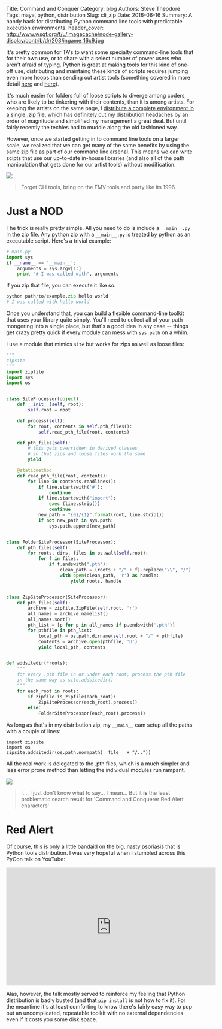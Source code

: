 Title: Command and Conquer
Category: blog
Authors: Steve Theodore
Tags: maya, python, distribution
Slug: cli_zip
Date: 2016-06-16
Summary: A handy hack for distributing Python command line tools with predictable execution environments.
header_cover: http://www.wsgf.org/f/u/imagecache/node-gallery-display/contrib/dr/203/ingame_16x9.jpg

It's pretty common for TA's to want some specialty command-line tools that for their own use, or to share with a select number of power users who aren't afraid of typing.  Python is great at making tools for this kind of one-off use, distributing and maintaing these kinds of scripts  requires jumping even more hoops than sending out artist tools (something covered in more detail [here](blog/2014/save_the_environment) and [here](blog/2014/egg_man)). 

It's much easier for folders full of loose scripts to diverge among coders, who are likely to be tinkering with their contents, than it is among artists.  For keeping the artists on the same page, I [distribute a complete environment in a single .zip file](/blog/2014/egg_man), which has definitely cut my distribution headaches by an order of magnitude and simplified my management a great deal.  But until fairly recently the techies had to muddle along the old fashioned way.

However, once we started getting in to command line tools on a larger scale,  we realized that we can get many of the same benefits by using the same zip file as part of our command line arsenal.  This means we can write scipts that use our up-to-date in-house libraries (and also all of the path manipulation that gets done for our artist tools) without modification.

![](http://static2.gamespot.com/uploads/scale_super/gamespot/images/2006/043/reviews/712537-930763_20060213_001.jpg)
>  Forget CLI tools, bring on the FMV tools and party like its 1996

# Just a NOD

The trick is really pretty simple. All you need to do is include a `__main__.py` in the zip file.  Any python zip with a `__main__.py` is treated by python as an executable script.  Here's a trivial example:

```python
# main.py
import sys
if __name__ == '__main__':
    arguments = sys.argv[1:]
    print "# I was called with", arguments
```

If you zip that file, you can execute it like so:

```python
python path/to/example.zip hello world
# I was called with hello world
```

Once you understand that, you can build a flexible command-line toolkit that uses your library quite simply.  You'll need to collect all of your path mongering into a single place, but that's a good idea in any case -- things get crazy pretty quick if every module can mess with `sys.path` on a whim.  

I use a module that mimics `site` but works for zips as well as loose files:

```python
"""
zipsite
"""
import zipfile
import sys
import os


class SiteProcessor(object):
    def __init__(self, root):
        self.root = root

    def process(self):
        for root, contents in self.pth_files():
            self.read_pth_file(root, contents)

    def pth_files(self):
        # this gets overridden in derived classes
        # so that zips and loose files worh the same
        yield

    @staticmethod
    def read_pth_file(root, contents):
        for line in contents.readlines():
            if line.startswith('#'):
                continue
            if line.startswith("import"):
                exec (line.strip())
                continue
            new_path = "{0}/{1}".format(root, line.strip())
            if not new_path in sys.path:
                sys.path.append(new_path)


class FolderSiteProcessor(SiteProcessor):
    def pth_files(self):
        for roots, dirs, files in os.walk(self.root):
            for f in files:
                if f.endswith(".pth"):
                    clean_path = (roots + "/" + f).replace("\\", "/")
                    with open(clean_path, 'r') as handle:
                        yield roots, handle


class ZipSiteProcessor(SiteProcessor):
    def pth_files(self):
        archive = zipfile.ZipFile(self.root, 'r')
        all_names = archive.namelist()
        all_names.sort()
        pth_list = [p for p in all_names if p.endswith('.pth')]
        for pthfile in pth_list:
            local_pth = os.path.dirname(self.root + "/" + pthfile)
            contents = archive.open(pthfile, 'U')
            yield local_pth, contents


def addsitedir(*roots):
    """
    for every .pth file in or under each root, process the pth file
    in the same way as site.addsitedir()
    """
    for each_root in roots:
        if zipfile.is_zipfile(each_root):
            ZipSiteProcessor(each_root).process()
        else:
            FolderSiteProcessor(each_root).process()
```

As long as that's in my distribution zip, my `__main__` cam setup all the paths with a couple of lines:

```
import zipsite
import os
zipsite.addsitedir(os.path.normpath(__file__ + "/.."))
```

All the real work is delegated to the .pth files, which is a much simpler and less error prone method than letting the individual modules run rampant.

![](http://s3.amazonaws.com/bronibooru/a5fcec9d4f6a844d7222954ada743cf5.jpg)
> I.... I just don't know what to say... I mean...   But it **is** the least problematic search result for 'Command and Conquerer Red Alert characters'

# Red Alert

Of course, this is only a little bandaid on the big, nasty psoriasis that is Python tools distribution.  I was very hopeful when I stumbled across this PyCon talk on YouTube:

<iframe width="560" height="315" src="https://www.youtube.com/embed/5BqAeN-F9Qs" frameborder="0" allowfullscreen></iframe>

Alas, however, the talk mostly served to reinforce my feeling that Python distribution is badly busted (and that `pip install` is not how to fix it).  For the meantime it's at least comforting to know there's fairly easy way to pop out an uncomplicated, repeatable toolkit with no external dependencies even if it costs you some disk space.


